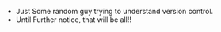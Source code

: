 - Just Some random guy trying to understand version control.
- Until Further notice, that will be all!! 
<!---
Dltfoxtrot/Dltfoxtrot is a ✨ special ✨ repository because its `README.md` (this file) appears on your GitHub profile.
You can click the Preview link to take a look at your changes.
--->
